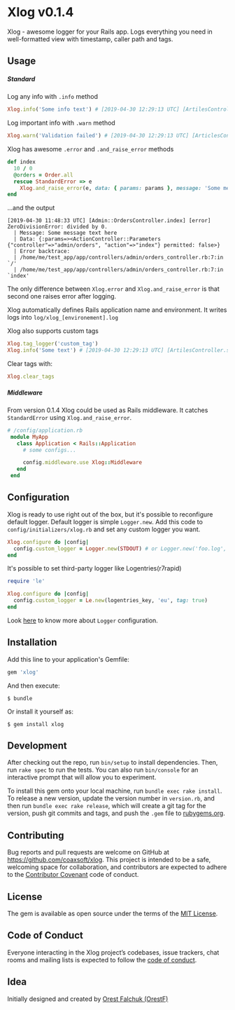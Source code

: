 # Xlog v0.1.4

Xlog - awesome logger for your Rails app. Logs everything you need in well-formatted view with timestamp, caller path and tags.

## Usage
##### Standard
Log any info with `.info` method
```ruby
Xlog.info('Some info text') # [2019-04-30 12:29:13 UTC] [ArtilesController.show] [info] Message: Some info text
```
Log important info with `.warn` method
```ruby
Xlog.warn('Validation failed') # [2019-04-30 12:29:13 UTC] [ArticlesController.update] [warn] Message: Validation failed
```

Xlog has awesome `.error` and `.and_raise_error` methods
```ruby
def index
  10 / 0  
  @orders = Order.all  
  rescue StandardError => e
    Xlog.and_raise_error(e, data: { params: params }, message: 'Some message text here')
end
```
...and the output
```
[2019-04-30 11:48:33 UTC] [Admin::OrdersController.index] [error] ZeroDivisionError: divided by 0. 
  | Message: Some message text here
  | Data: {:params=><ActionController::Parameters {"controller"=>"admin/orders", "action"=>"index"} permitted: false>} 
  | Error backtrace: 
  | /home/me/test_app/app/controllers/admin/orders_controller.rb:7:in `/'
  | /home/me/test_app/app/controllers/admin/orders_controller.rb:7:in `index'
```
The only difference between `Xlog.error` and `Xlog.and_raise_error` is that second one raises error after logging.

Xlog automatically defines Rails application name and environment.
It writes logs into `log/xlog_[environement].log`

Xlog also supports custom tags
```ruby
Xlog.tag_logger('custom_tag')
Xlog.info('Some text') # [2019-04-30 12:29:13 UTC] [ArtilesController.show] [info] [custom_tag] Message: Some info text
```

Clear tags with: 
```ruby
Xlog.clear_tags
```
##### Middleware
From version 0.1.4 Xlog could be used as Rails middleware. It catches `StandardError` using `Xlog.and_raise_error`.
```ruby
# /config/application.rb
 module MyApp
   class Application < Rails::Application
     # some configs...

     config.middleware.use Xlog::Middleware
   end
 end
```

## Configuration
Xlog is ready to use right out of the box, but it's possible to reconfigure default logger. Default logger is simple `Logger.new`. Add this code to `config/initializers/xlog.rb` and set any custom logger you want.

```ruby
Xlog.configure do |config|
  config.custom_logger = Logger.new(STDOUT) # or Logger.new('foo.log', 10, 1024000) or any other
end
```
It's possible to set third-party logger like Logentries(r7rapid)
```ruby
require 'le'

Xlog.configure do |config|
  config.custom_logger = Le.new(logentries_key, 'eu', tag: true)
end
```

Look [here](https://ruby-doc.org/stdlib-2.4.0/libdoc/logger/rdoc/Logger.html) to know more about `Logger` configuration.

## Installation

Add this line to your application's Gemfile:

```ruby
gem 'xlog'
```

And then execute:

    $ bundle

Or install it yourself as:

    $ gem install xlog

## Development

After checking out the repo, run `bin/setup` to install dependencies. Then, run `rake spec` to run the tests. You can also run `bin/console` for an interactive prompt that will allow you to experiment.

To install this gem onto your local machine, run `bundle exec rake install`. To release a new version, update the version number in `version.rb`, and then run `bundle exec rake release`, which will create a git tag for the version, push git commits and tags, and push the `.gem` file to [rubygems.org](https://rubygems.org).

## Contributing

Bug reports and pull requests are welcome on GitHub at https://github.com/coaxsoft/xlog. This project is intended to be a safe, welcoming space for collaboration, and contributors are expected to adhere to the [Contributor Covenant](http://contributor-covenant.org) code of conduct.

## License

The gem is available as open source under the terms of the [MIT License](https://opensource.org/licenses/MIT).

## Code of Conduct

Everyone interacting in the Xlog project’s codebases, issue trackers, chat rooms and mailing lists is expected to follow the [code of conduct](https://github.com/coaxsoft/xlog/blob/master/CODE_OF_CONDUCT.md).

## Idea
Initially designed and created by [Orest Falchuk (OrestF)](https://github.com/OrestF)